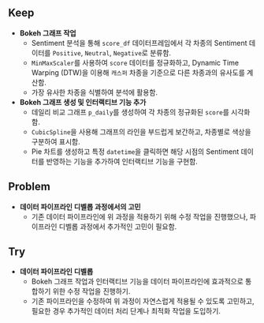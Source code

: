 ## Keep

- **Bokeh 그래프 작업**
    - Sentiment 분석을 통해 `score_df` 데이터프레임에서 각 차종의 Sentiment 데이터를 `Positive`, `Neutral`, `Negative`로 분류함.
    - `MinMaxScaler`를 사용하여 `score` 데이터를 정규화하고, Dynamic Time Warping (DTW)을 이용해 `캐스퍼` 차종을 기준으로 다른 차종과의 유사도를 계산함.
    - 가장 유사한 차종을 식별하여 분석에 활용함.
- **Bokeh 그래프 생성 및 인터랙티브 기능 추가**
    - 데일리 비교 그래프 `p_daily`를 생성하여 각 차종의 정규화된 `score`를 시각화함.
    - `CubicSpline`을 사용해 그래프의 라인을 부드럽게 보간하고, 차종별로 색상을 구분하여 표시함.
    - Pie 차트를 생성하고 특정 `datetime`을 클릭하면 해당 시점의 Sentiment 데이터를 반영하는 기능을 추가하여 인터랙티브 기능을 구현함.

## Problem

- **데이터 파이프라인 디벨롭 과정에서의 고민**
    - 기존 데이터 파이프라인에 위 과정을 적용하기 위해 수정 작업을 진행했으나, 파이프라인 디벨롭 과정에서 추가적인 고민이 필요함.

## Try

- **데이터 파이프라인 디벨롭**
    - Bokeh 그래프 작업과 인터랙티브 기능을 데이터 파이프라인에 효과적으로 통합하기 위한 수정 작업을 진행하기.
    - 기존 파이프라인을 수정하여 위 과정이 자연스럽게 적용될 수 있도록 고민하고, 필요한 경우 추가적인 데이터 처리 단계나 최적화 작업을 도입하기.

##
